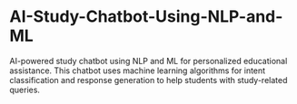 # AI-Study-Chatbot-Using-NLP-and-ML
AI-powered study chatbot using NLP and ML for personalized educational assistance. This chatbot uses machine learning algorithms for intent classification and response generation to help students with study-related queries.
